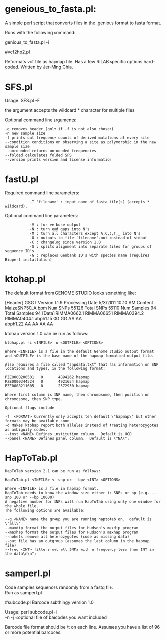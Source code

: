 # geneious_to_fasta.pl:

A simple perl script that converts files in the .genious format to fasta format. 

Runs with the following command:  

genious_to_fasta.pl -i <filename>

#vcf2hp2.pl

Reformats vcf file as hapmap file.  Has a few RILAB specific options hard-coded.  Written by Jer-Ming Chia.


# SFS.pl
Usage:	SFS.pl -F <number of files> <filenames>

the <filenames> argument accepts the wildcard * character for multiple files

Optional command line arguments:

	-q removes header (only if -f is not also chosen)
	-n new sample size
	-f prints out frequency counts of derived mutations at every site
	--condition conditions on observing a site as polymorphic in the new sample size
	--unrounded returns unrounded frequencies
	--folded calculates folded SFS
	--version prints version and license information


# fastU.pl

Required command line parameters:

               -I 'filename' : input name of fasta file(s) (accepts * wildcard).

Optional command line parameters:

               -V : for verbose output
               -N : turn end gaps into N's
               -M : turn all characters except A,C,G,T,_ into N's
               -O : outputs to file 'filename'.out instead of stdout
               -C : changelog since version 1.0
               -S : splits alignment into separate files for groups of sequence ID's
               -G : replaces Genbank ID's with species name (requires Bioperl installation)


# ktohap.pl
The default format from GENOME STUDIO looks something like:

[Header]
GSGT Version	1.1.9
Processing Date	5/3/2011 10:10 AM
Content		MaizeSNP50_A.bpm
Num SNPs	55126
Total SNPs	56110
Num Samples	94
Total Samples	94
[Data]
	RIMMA0662.1	RIMMA0665.1	RIMMA0394.2	RIMMA0404.1
abph1.15	GG	GG	AA	AA	
abph1.22	AA	AA	AA	AA	

ktohap version 1.0 can be run as follows:
	
	ktohap.pl -i <INFILE> -o <OUTFILE> <OPTIONS>
	
	Where <INFILE> is a file in the default Genome Studio output format
	and <OUTFILE> is the base name of the hapmap-formatted output file.

	Also requires a file called “snpdata.txt” that has information on SNP locations and types, in the following format:

	PZE0000200501   0       4894262 hapmap
	PZE0000344524   0       4921654 hapmap
	PZE0008211605   0       2572930 hapmap

	Where first column is SNP name, then chromosome, then position on chromosome, then SNP type.

	Optional flags include:
	
	-f	<FORMAT> Currently only accepts teh default \"hapmap\" but other formats may be available soon
	-d Makes ktohap report both alleles instead of treating heterozygotes as ambiguity codes.
	--inst <NAME> Defines institution column.  Default is UCD
	--panel <NAME> Defines panel column.  Default is \"NA\";


# HapToTab.pl

	HapToTab version 2.1 can be run as follows:
	
	HapToTab.pl <INFILE> <--snp or --bp> <INT> <OPTIONS>
	
	Where <INFILE> is a file in hapmap format.  
	HapToTab needs to know the window size either in SNPs or bp (e.g. --snp 100 or --bp 10000).  
	A negative number for SNPs will run HapToTab using only one window for the whole file.  
	The following options are available:
	
	--g <NAME> name the group you are running haptotab on.  default is \"all\"
	--maxdip format the output files for Hudson's maxdip program
	--maxhap format the output files for Hudson's maxhap program
	--nohets remove all heterozygotes (code as missing data)
	--out file has an outgroup (assumes the last column in the hapmap file)
	--freq <INT> filters out all SNPs with a frequency less than INT in the data\n\n";


# samperl.pl
Code samples sequences randomly from a fastq file.  
Run as samperl.pl <FASTQ FILE> <NUMBER OF READS>

#subcode.pl
Barcode subthingy version 1.0

Usage: perl subcode.pl <options>
-i <barcode filename>  
-n <number of barcodes> 
-j <optional file of barcodes you want included

Barcode file format should be <barcode>\t<number> on each line. Assumes you have a list of 96 or more potential barcodes. 
